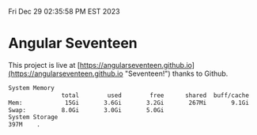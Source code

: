 Fri Dec 29 02:35:58 PM EST 2023

# Angular Seventeen


This project is live at [https://angularseventeen.github.io](https://angularseventeen.github.io "Seventeen!") thanks to Github.

```bash
System Memory
               total        used        free      shared  buff/cache   available
Mem:            15Gi       3.6Gi       3.2Gi       267Mi       9.1Gi        11Gi
Swap:          8.0Gi       3.0Gi       5.0Gi
System Storage
397M	.
```
```bash
